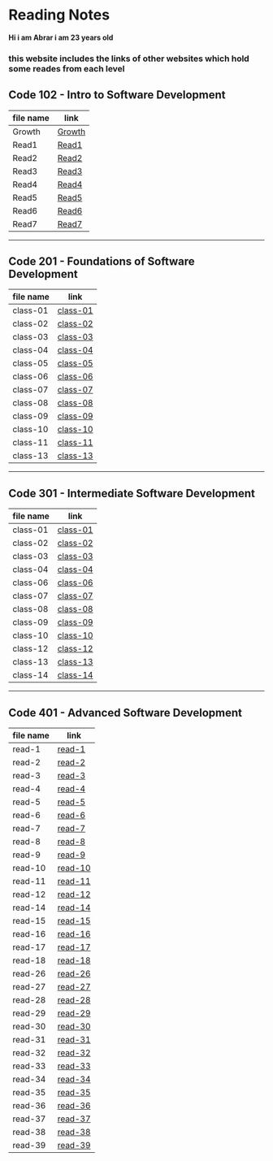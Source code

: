# Reading Notes
**Hi i am Abrar i am 23 years old**

### this website includes the links of other websites which hold some reades from each level

## Code 102 - Intro to Software Development

|file name| link                                                           |
|---------|----------------------------------------------------------------|
|Growth   |[Growth](https://abraralzubaidi.github.io/reading-notes/Growth) |
|Read1    |[Read1](https://abraralzubaidi.github.io/reading-notes/Read1)   |
|Read2    |[Read2](https://abraralzubaidi.github.io/reading-notes/Read2)   |
|Read3    |[Read3](https://abraralzubaidi.github.io/reading-notes/Read3)   |
|Read4    |[Read4](https://abraralzubaidi.github.io/reading-notes/Read4)   |
|Read5    |[Read5](https://abraralzubaidi.github.io/reading-notes/Read5)   |
|Read6    |[Read6](https://abraralzubaidi.github.io/reading-notes/Read6)   | 
|Read7    |[Read7](https://abraralzubaidi.github.io/reading-notes/Read7)   |


-------------------------------------------------------------------------------------


## Code 201 - Foundations of Software Development

|file name| link                                                              |
|---------|-------------------------------------------------------------------|
|class-01 |[class-01](https://abraralzubaidi.github.io/reading-notes/class-01)|
|class-02 |[class-02](https://abraralzubaidi.github.io/reading-notes/class-02)|
|class-03 |[class-03](https://abraralzubaidi.github.io/reading-notes/class-03)|
|class-04 |[class-04](https://abraralzubaidi.github.io/reading-notes/class-04)|
|class-05 |[class-05](https://abraralzubaidi.github.io/reading-notes/class-05)|
|class-06 |[class-06](https://abraralzubaidi.github.io/reading-notes/class-06)|
|class-07 |[class-07](https://abraralzubaidi.github.io/reading-notes/class-07)|
|class-08 |[class-08](https://abraralzubaidi.github.io/reading-notes/class-08)|
|class-09 |[class-09](https://abraralzubaidi.github.io/reading-notes/class-09)|
|class-10 |[class-10](https://abraralzubaidi.github.io/reading-notes/class-10)|
|class-11 |[class-11](https://abraralzubaidi.github.io/reading-notes/class11)|
|class-13 |[class-13](https://abraralzubaidi.github.io/reading-notes/class-13)|


-----------------------------------------------------------------------------------------



## Code 301 - Intermediate Software Development

|file name| link                                                              |
|---------|-------------------------------------------------------------------|
|class-01 |[class-01](https://abraralzubaidi.github.io/reading-notes/301/class01)|
|class-02 |[class-02](https://abraralzubaidi.github.io/reading-notes/301/class02)|
|class-03 |[class-03](https://abraralzubaidi.github.io/reading-notes/301/class03)|
|class-04 |[class-04](https://abraralzubaidi.github.io/reading-notes/301/class04)|
|class-06 |[class-06](https://abraralzubaidi.github.io/reading-notes/301/class06)|
|class-07 |[class-07](https://abraralzubaidi.github.io/reading-notes/301/class07)|
|class-08 |[class-08](https://abraralzubaidi.github.io/reading-notes/301/class08)|
|class-09 |[class-09](https://abraralzubaidi.github.io/reading-notes/301/class09)|
|class-10 |[class-10](https://abraralzubaidi.github.io/reading-notes/301/class10)|
|class-12 |[class-12](https://abraralzubaidi.github.io/reading-notes/301/class12)|
|class-13 |[class-13](https://abraralzubaidi.github.io/reading-notes/301/class13)|
|class-14 |[class-14](https://abraralzubaidi.github.io/reading-notes/301/class14)|



-----------------------------------------------------------------------------------------


## Code 401 - Advanced Software Development

|file name| link                                                              |
|---------|-------------------------------------------------------------------|
|read-1 |[read-1](https://abraralzubaidi.github.io/reading-notes/401/read1)|
|read-2 |[read-2](https://abraralzubaidi.github.io/reading-notes/401/read2)|
|read-3 |[read-3](https://abraralzubaidi.github.io/reading-notes/401/read3)|
|read-4 |[read-4](https://abraralzubaidi.github.io/reading-notes/401/read4)|
|read-5 |[read-5](https://abraralzubaidi.github.io/reading-notes/401/read5)|
|read-6 |[read-6](https://abraralzubaidi.github.io/reading-notes/401/read6)|
|read-7 |[read-7](https://abraralzubaidi.github.io/reading-notes/401/read7)|
|read-8 |[read-8](https://abraralzubaidi.github.io/reading-notes/401/read8)|
|read-9 |[read-9](https://abraralzubaidi.github.io/reading-notes/401/read9)|
|read-10 |[read-10](https://abraralzubaidi.github.io/reading-notes/401/read10)|
|read-11 |[read-11](https://abraralzubaidi.github.io/reading-notes/401/read11)|
|read-12 |[read-12](https://abraralzubaidi.github.io/reading-notes/401/read12)|
|read-14 |[read-14](https://abraralzubaidi.github.io/reading-notes/401/read14)|
|read-15 |[read-15](https://abraralzubaidi.github.io/reading-notes/401/read15)|
|read-16 |[read-16](https://abraralzubaidi.github.io/reading-notes/401/read16)|
|read-17 |[read-17](https://abraralzubaidi.github.io/reading-notes/401/read17)|
|read-18 |[read-18](https://abraralzubaidi.github.io/reading-notes/401/read18)|
|read-26 |[read-26](https://abraralzubaidi.github.io/reading-notes/401/read26)|
|read-27 |[read-27](https://abraralzubaidi.github.io/reading-notes/401/read27)|
|read-28 |[read-28](https://abraralzubaidi.github.io/reading-notes/401/read28)|
|read-29 |[read-29](https://abraralzubaidi.github.io/reading-notes/401/read29)|
|read-30 |[read-30](https://abraralzubaidi.github.io/reading-notes/401/read30)|
|read-31 |[read-31](https://abraralzubaidi.github.io/reading-notes/401/read31)|
|read-32 |[read-32](https://abraralzubaidi.github.io/reading-notes/401/read32)|
|read-33 |[read-33](https://abraralzubaidi.github.io/reading-notes/401/read33)|
|read-34 |[read-34](https://abraralzubaidi.github.io/reading-notes/401/read34)|
|read-35 |[read-35](https://abraralzubaidi.github.io/reading-notes/401/read35)|
|read-36 |[read-36](https://abraralzubaidi.github.io/reading-notes/401/read36)|
|read-37 |[read-37](https://abraralzubaidi.github.io/reading-notes/401/read37)|
|read-38 |[read-38](https://abraralzubaidi.github.io/reading-notes/401/read38)|
|read-39 |[read-39](https://abraralzubaidi.github.io/reading-notes/401/read39)|






